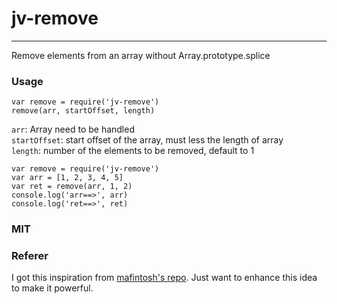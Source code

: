 # jv-remove
---

Remove elements from an array without Array.prototype.splice

### Usage

```
var remove = require('jv-remove')
remove(arr, startOffset, length)
```
`arr`: Array need to be handled  
`startOffset`: start offset of the array, must less the length of array  
`length`: number of the elements to be removed, default to 1

```
var remove = require('jv-remove')
var arr = [1, 2, 3, 4, 5]
var ret = remove(arr, 1, 2)
console.log('arr==>', arr)
console.log('ret==>', ret)
```

### MIT


### Referer
I got this inspiration from [mafintosh's repo](https://github.com/mafintosh/unordered-array-remove). Just want to enhance this idea to make it powerful.

